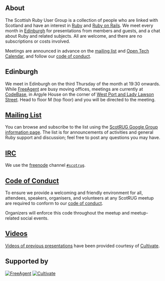 ## About

The Scottish Ruby User Group is a collection of people who are linked
with Scotland and have an interest in [Ruby][] and [Ruby on Rails][].
We meet every month in [Edinburgh](#edinburgh)
for presentations from members and guests, and a chat about Ruby and
related subjects.  All are welcome, and there are no subscriptions or
costs involved.

Meetings are announced in advance on the [mailing list][] and
[Open Tech Calendar][], and follow our [code of conduct].

[Ruby]: https://www.ruby-lang.org/en/
[Ruby on Rails]: http://rubyonrails.org/


## Edinburgh

We meet in Edinburgh on the third Thursday of the month at 19:30
onwards.  While [FreeAgent][] are busy moving offices, meetings are
currently at [CodeBase][], in Argyle House on the corner of
[West Port and Lady Lawson Street][].  Head to floor M (top floor) and
you will be directed to the meeting.

[Open Tech Calendar]: https://opentechcalendar.co.uk/group/27-scotrug
[CodeBase]: http://www.thisiscodebase.com/
[West Port and Lady Lawson Street]: https://goo.gl/maps/ZuPgH "Map"


## [Mailing List][]

You can browse and subscribe to the list using the
[ScotRUG Google Group information page][mailing list].  The list is
for announcements of activities and general Ruby support and
discussion; feel free to post any questions you may have.

[mailing list]: https://groups.google.com/forum/#!forum/scotrug


## [IRC][]

We use the [freenode][] channel [`#scotrug`][IRC].

[freenode]: https://www.freenode.net/
[IRC]: https://kiwiirc.com/client/irc.freenode.net/scotrug


## [Code of Conduct][]

To ensure we provide a welcoming and friendly environment for all,
attendees, speakers, organisers, and volunteers at any ScotRUG meetup
are required to conform to our [code of conduct][].

Organizers will enforce this code throughout the meetup and
meetup-related social events.

[code of conduct]: /code_of_conduct.html


## [Videos][]

[Videos of previous presentations][videos] have been provided courtesy
of [Cultivate][].

[videos]: http://vimeo.com/edgecaseuk/videos


## Supported by

[![FreeAgent](/images/freeagent-logo.png)][FreeAgent]
[![Cultivate](/images/cultivate.png)][Cultivate]

[FreeAgent]: http://www.freeagent.com/
[Cultivate]: http://www.cultivatehq.com/
